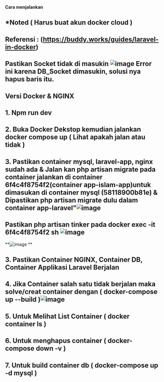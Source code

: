 **Cara menjalankan** 

## *Noted ( Harus buat akun docker cloud )
## **Referensi : (https://buddy.works/guides/laravel-in-docker)**
## **Pastikan Socket tidak di masukin** ![image](https://github.com/user-attachments/assets/dc847e6b-a720-4b3a-bc7e-6d05a874cb76) Error ini karena DB_Socket dimasukin, solusi nya hapus baris itu.

## **Versi Docker & NGINX**
## 1. Npm run dev
## 2. Buka Docker Dekstop kemudian jalankan docker compose up ( Lihat apakah jalan atau tidak )
## 3. Pastikan container mysql, laravel-app, nginx sudah ada & Jalan kan php artisan migrate pada container jalankan di container 6f4c4f8754f2(container app-islam-app)untuk dimasukan di container mysql (58118900b81e) & Dipastikan php artisan migrate dulu dalam container app-laravel"![image](https://github.com/user-attachments/assets/208f9f58-fc4f-4535-b8f8-8988a586c58b)
## Pastikan php artisan tinker pada docker exec -it 6f4c4f8754f2 sh ![image](https://github.com/user-attachments/assets/9760511d-6901-4367-943b-f14c6fc32323)


**![image](https://github.com/user-attachments/assets/ee3d799e-f5b4-4bb1-ab5a-08eb5c026b77)
**
## 3. Pastikan Container NGINX, Container DB, Container Applikasi Laravel Berjalan
## 4. Jika Container salah satu tidak berjalan maka solve/creat container dengan ( docker-compose up --build )![image](https://github.com/user-attachments/assets/a0d64efc-8e6f-4a26-9fe8-a39b658e6aba)

## 5. Untuk Melihat List Container ( docker container ls )
## 6. Untuk menghapus container ( docker-compose down -v )
## 7. Untuk build container db ( docker-compose up -d mysql )
